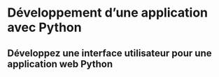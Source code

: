 # Développement d’une application avec Python
## Développez une interface utilisateur pour une application web Python
<br>

